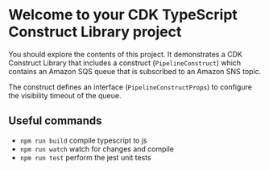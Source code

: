 # Welcome to your CDK TypeScript Construct Library project

You should explore the contents of this project. It demonstrates a CDK Construct Library that includes a construct (`PipelineConstruct`)
which contains an Amazon SQS queue that is subscribed to an Amazon SNS topic.

The construct defines an interface (`PipelineConstructProps`) to configure the visibility timeout of the queue.

## Useful commands

* `npm run build`   compile typescript to js
* `npm run watch`   watch for changes and compile
* `npm run test`    perform the jest unit tests
